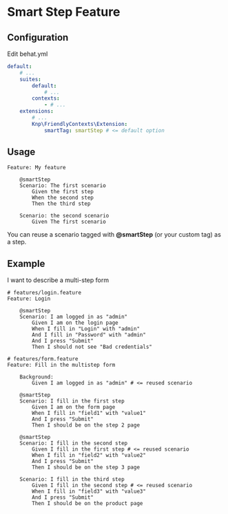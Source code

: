 Smart Step Feature
=============

Configuration
-------------
Edit behat.yml
```yaml
default:
    # ...
    suites:
        default:
            # ...
        contexts:
            - # ...
    extensions:
        # ...
        Knp\FriendlyContexts\Extension:
            smartTag: smartStep # <= default option
```

Usage
-----
```gherkin
Feature: My feature
    
    @smartStep
    Scenario: The first scenario
        Given the first step
        When the second step
        Then the third step
        
    Scenario: the second scenario
        Given The first scenario
```
You can reuse a scenario tagged with **@smartStep** (or your custom tag) as a step.

Example
-------
I want to describe a multi-step form
```gherkin
# features/login.feature
Feature: Login
    
    @smartStep
    Scenario: I am logged in as "admin"
        Given I am on the login page
        When I fill in "Login" with "admin"
        And I fill in "Password" with "admin"
        And I press "Submit"
        Then I should not see "Bad credentials"
```
```gherkin
# features/form.feature
Feature: Fill in the multistep form
    
    Background:
        Given I am logged in as "admin" # <= reused scenario
        
    @smartStep
    Scenario: I fill in the first step
        Given I am on the form page
        When I fill in "field1" with "value1"
        And I press "Submit"
        Then I should be on the step 2 page
        
    @smartStep
    Scenario: I fill in the second step
        Given I fill in the first step # <= reused scenario
        When I fill in "field2" with "value2"
        And I press "Submit"
        Then I should be on the step 3 page
        
    Scenario: I fill in the third step
        Given I fill in the second step # <= reused scenario
        When I fill in "field3" with "value3"
        And I press "Submit"
        Then I should be on the product page
```
